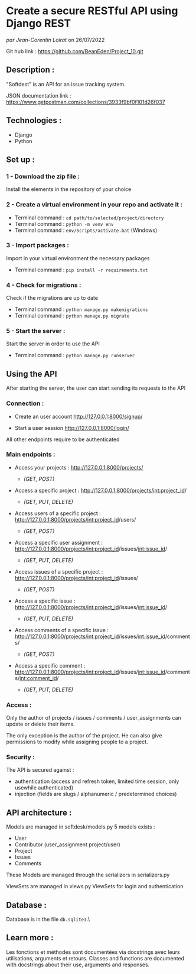 # Create a secure RESTful API using Django REST
*par Jean-Corentin Loirat*
on 26/07/2022

Git hub link : https://github.com/BeanEden/Project_10.git

## Description :
"Softdest" is an API for an issue tracking system.


JSON documentation link : https://www.getpostman.com/collections/3933f9bf0f101d26f037

## Technologies :
* Django
* Python


## Set up :

### 1 - Download the zip file :
Install the elements in the repository of your choice

### 2 - Create a virtual environment in your repo and activate it :
* Terminal command : `cd path/to/selected/project/directory`
* Terminal command : `python -m venv env`
* Terminal command : `env/Scripts/activate.bat` (Windows)

### 3 - Import packages :
Import in your virtual environment the necessary packages
* Terminal command : `pip install -r requirements.txt`

### 4 - Check for migrations :
Check if the migrations are up to date
* Terminal command : `python manage.py makemigrations`
* Terminal command : `python manage.py migrate`

### 5 - Start the server :
Start the server in order to use the API
* Terminal command : `python manage.py runserver`


## Using the API
After starting the server, the user can start sending its requests to the API

### Connection :
* Create an user account
http://127.0.0.1:8000/signup/

* Start a user session
http://127.0.0.1:8000/login/

All other endpoints require to be authenticated

### Main endpoints : 
* Access your projects : 
http://127.0.0.1:8000/projects/
    * _(GET, POST)_

* Access a specific project : 
http://127.0.0.1:8000/projects/<int:project_id>/
    * _(GET, PUT, DELETE)_

* Access users of a specific project : http://127.0.0.1:8000/projects/<int:project_id>/users/
    * _(GET, POST)_

* Access a specific user assignment : 
http://127.0.0.1:8000/projects/<int:project_id>/issues/<int:issue_id>/
    * _(GET, PUT, DELETE)_

* Access issues of a specific project : http://127.0.0.1:8000/projects/<int:project_id>/issues/
    * _(GET, POST)_

* Access a specific issue : 
http://127.0.0.1:8000/projects/<int:project_id>/issues/<int:issue_id>/
    * _(GET, PUT, DELETE)_

* Access comments of a specific issue : 
http://127.0.0.1:8000/projects/<int:project_id>/issues/<int:issue_id>/comments/
    * _(GET, POST)_
  
* Access a specific comment : 
http://127.0.0.1:8000/projects/<int:project_id>/issues/<int:issue_id>/comments/<int:comment_id>/
    * _(GET, PUT, DELETE)_
  

### Access : 

Only the author of projects / issues / comments / user_assignments can update or delete their items.

The only exception is the author of the project.
He can also give permissions to modify while assigning people to a project.


### Security :

The API is secured against :
- authentication (access and refresh token, limited time session, only usewhile authenticated)
- injection (fields are slugs / alphanumeric / predetermined choices)

## API architecture : 
Models are managed in softdesk/models.py
5 models exists : 
* User
* Contributor (user_assignment project/user)
* Project
* Issues
* Comments

These Models are managed through the serializers in serializers.py

ViewSets are managed in views.py
ViewSets for login and authentication

## Database :
Database is in the file `db.sqlite3`.\

## Learn more :
Les fonctions et méthodes sont documentées via docstrings avec leurs utilisations, arguments et retours.
Classes and functions are documented with docstrings about their use, arguments and responses.